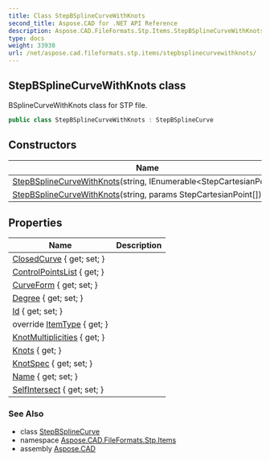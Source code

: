```yaml
---
title: Class StepBSplineCurveWithKnots
second_title: Aspose.CAD for .NET API Reference
description: Aspose.CAD.FileFormats.Stp.Items.StepBSplineCurveWithKnots class. BSplineCurveWithKnots class for STP file
type: docs
weight: 33930
url: /net/aspose.cad.fileformats.stp.items/stepbsplinecurvewithknots/
---
```

## StepBSplineCurveWithKnots class

BSplineCurveWithKnots class for STP file.

```csharp
public class StepBSplineCurveWithKnots : StepBSplineCurve
```

## Constructors

| Name | Description |
| --- | --- |
| [StepBSplineCurveWithKnots](stepbsplinecurvewithknots/#constructor_1)(string, IEnumerable&lt;StepCartesianPoint&gt;) |  |
| [StepBSplineCurveWithKnots](stepbsplinecurvewithknots/#constructor)(string, params StepCartesianPoint[]) |  |

## Properties

| Name | Description |
| --- | --- |
| [ClosedCurve](../../aspose.cad.fileformats.stp.items/stepbsplinecurve/closedcurve/) { get; set; } |  |
| [ControlPointsList](../../aspose.cad.fileformats.stp.items/stepbsplinecurve/controlpointslist/) { get; } |  |
| [CurveForm](../../aspose.cad.fileformats.stp.items/stepbsplinecurve/curveform/) { get; set; } |  |
| [Degree](../../aspose.cad.fileformats.stp.items/stepbsplinecurve/degree/) { get; set; } |  |
| [Id](../../aspose.cad.fileformats.stp.items/steprepresentationitem/id/) { get; set; } |  |
| override [ItemType](../../aspose.cad.fileformats.stp.items/stepbsplinecurvewithknots/itemtype/) { get; } |  |
| [KnotMultiplicities](../../aspose.cad.fileformats.stp.items/stepbsplinecurvewithknots/knotmultiplicities/) { get; } |  |
| [Knots](../../aspose.cad.fileformats.stp.items/stepbsplinecurvewithknots/knots/) { get; } |  |
| [KnotSpec](../../aspose.cad.fileformats.stp.items/stepbsplinecurvewithknots/knotspec/) { get; set; } |  |
| [Name](../../aspose.cad.fileformats.stp.items/steprepresentationitem/name/) { get; set; } |  |
| [SelfIntersect](../../aspose.cad.fileformats.stp.items/stepbsplinecurve/selfintersect/) { get; set; } |  |

### See Also

* class [StepBSplineCurve](../stepbsplinecurve/)
* namespace [Aspose.CAD.FileFormats.Stp.Items](../../aspose.cad.fileformats.stp.items/)
* assembly [Aspose.CAD](../../)


